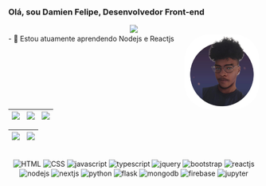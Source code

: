 ### Olá, sou Damien Felipe, Desenvolvedor Front-end

<div align="center"> 
  <a href="https://www.linkedin.com/in/damien-costa/" target="_blank"><img src="https://img.shields.io/badge/-LinkedIn-%230077B5?style=for-the-badge&logo=linkedin&logoColor=white" target="_blank"></a> 
</div>

<div>
- 🌱 Estou atuamente aprendendo Nodejs e Reactjs
<img align="right" alt="mienPic" height="150" style="border-radius:50px;" src="./mienDesenho.jpg">
  <br><br><br><br><br><br><br>
</div>
 
| ![](http://github-profile-summary-cards.vercel.app/api/cards/stats?username=mienblack&theme=nord_dark) | ![](http://github-profile-summary-cards.vercel.app/api/cards/repos-per-language?username=mienblack&hide=Html&theme=nord_dark) | ![](http://github-profile-summary-cards.vercel.app/api/cards/most-commit-language?username=mienblack&theme=nord_dark) |
| :-: | :-: | :-: |

| ![](http://github-profile-summary-cards.vercel.app/api/cards/profile-details?username=mienblack&theme=nord_dark) | ![](https://github-readme-streak-stats.herokuapp.com/?user=mienblack&hide_border=true&date_format=M%20j%5B%2C%20Y%5D&background=2D3742&stroke=2D3742&ring=6bbbca&fire=6bbbca&currStreakNum=fff&sideNums=6bbbca&currStreakLabel=6bbbca&sideLabels=fff&dates=fff) |
| :-: | :-: |

<div style="display: inline_block" align="center"><br>
  <img align="center" alt="HTML" height="30" width="40" src="https://cdn.jsdelivr.net/gh/devicons/devicon/icons/html5/html5-plain.svg">
  <img align="center" alt="CSS" height="30" width="40" src="https://cdn.jsdelivr.net/gh/devicons/devicon/icons/css3/css3-plain.svg">
  <img align="center" alt="javascript" height="30" width="40" src="https://cdn.jsdelivr.net/gh/devicons/devicon/icons/javascript/javascript-plain.svg">
  <img align="center" alt="typescript" height="30" width="40" src="https://cdn.jsdelivr.net/gh/devicons/devicon/icons/typescript/typescript-plain.svg" />
  <img align="center" alt="jquery" height="30" width="40" src="https://cdn.jsdelivr.net/gh/devicons/devicon/icons/jquery/jquery-plain.svg">
  <img align="center" alt="bootstrap" height="30" width="40" src="https://cdn.jsdelivr.net/gh/devicons/devicon/icons/bootstrap/bootstrap-plain.svg">
  <img align="center" alt="reactjs" height="30" width="40" src="https://cdn.jsdelivr.net/gh/devicons/devicon/icons/react/react-original.svg">
  <img align="center" alt="nodejs" height="30" width="40" src="https://cdn.jsdelivr.net/gh/devicons/devicon/icons/nodejs/nodejs-original.svg" />
  <img align="center" alt="nextjs" height="30" width="40" src="https://cdn.jsdelivr.net/gh/devicons/devicon/icons/nextjs/nextjs-original.svg" />
  <img align="center" alt="python" height="30" width="40" src="https://cdn.jsdelivr.net/gh/devicons/devicon/icons/python/python-plain.svg">
  <img align="center" alt="flask" height="30" width="40" src="https://cdn.jsdelivr.net/gh/devicons/devicon/icons/flask/flask-original.svg" />  
  <img align="center" alt="mongodb" height="30" width="40" src="https://cdn.jsdelivr.net/gh/devicons/devicon/icons/mongodb/mongodb-plain.svg" />
  <img align="center" alt="firebase" height="30" width="40"  src="https://cdn.jsdelivr.net/gh/devicons/devicon/icons/firebase/firebase-plain.svg" />    
  <img align="center" alt="jupyter" height="30" width="40" src="https://cdn.jsdelivr.net/gh/devicons/devicon/icons/jupyter/jupyter-original.svg">
</div>
